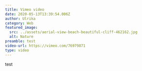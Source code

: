 ```yaml
---
title: Vimeo video
date: 2020-05-13T13:39:54.006Z
author: Ulrika
category: Web
featured_image:
  src: ../assets/aerial-view-beach-beautiful-cliff-462162.jpg
  alt: Nature
preamble: test
video-url: https://vimeo.com/76979871
type: video
---
```

test